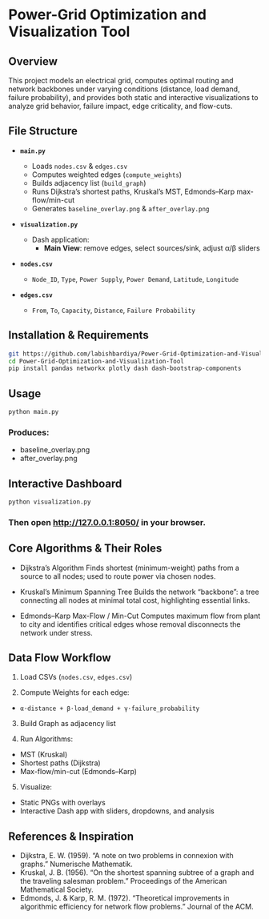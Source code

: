 # Power-Grid Optimization and Visualization Tool

## Overview  
This project models an electrical grid, computes optimal routing and network backbones under varying conditions (distance, load demand, failure probability), and provides both static and interactive visualizations to analyze grid behavior, failure impact, edge criticality, and flow-cuts.

## File Structure  
- **`main.py`**
  - Loads `nodes.csv` & `edges.csv`  
  - Computes weighted edges (`compute_weights`)  
  - Builds adjacency list (`build_graph`)  
  - Runs Dijkstra’s shortest paths, Kruskal’s MST, Edmonds–Karp max-flow/min-cut  
  - Generates `baseline_overlay.png` & `after_overlay.png`  

- **`visualization.py`**
  - Dash application:  
    - **Main View**: remove edges, select sources/sink, adjust α/β sliders

- **`nodes.csv`**
  - `Node_ID`, `Type`, `Power Supply`, `Power Demand`, `Latitude`, `Longitude`  

- **`edges.csv`** 
  - `From`, `To`, `Capacity`, `Distance`, `Failure Probability`

## Installation & Requirements  
```bash
git https://github.com/labishbardiya/Power-Grid-Optimization-and-Visualization-Tool/
cd Power-Grid-Optimization-and-Visualization-Tool
pip install pandas networkx plotly dash dash-bootstrap-components
```
## Usage
```bash
python main.py
```
### Produces:

- baseline_overlay.png
- after_overlay.png

## Interactive Dashboard
```bash
python visualization.py
```
### Then open http://127.0.0.1:8050/ in your browser.

## Core Algorithms & Their Roles

- Dijkstra’s Algorithm
Finds shortest (minimum-weight) paths from a source to all nodes; used to route power via chosen nodes.

- Kruskal’s Minimum Spanning Tree
Builds the network “backbone”: a tree connecting all nodes at minimal total cost, highlighting essential links.

- Edmonds–Karp Max-Flow / Min-Cut
Computes maximum flow from plant to city and identifies critical edges whose removal disconnects the network under stress.

## Data Flow Workflow
1. Load CSVs (`nodes.csv`, `edges.csv`)

2. Compute Weights for each edge:
- `α·distance + β·load_demand + γ·failure_probability`

3. Build Graph as adjacency list

4. Run Algorithms:

- MST (Kruskal)
- Shortest paths (Dijkstra)
- Max-flow/min-cut (Edmonds–Karp)

5. Visualize:

- Static PNGs with overlays
- Interactive Dash app with sliders, dropdowns, and analysis

## References & Inspiration

- Dijkstra, E. W. (1959). “A note on two problems in connexion with graphs.” Numerische Mathematik.
- Kruskal, J. B. (1956). “On the shortest spanning subtree of a graph and the traveling salesman problem.” Proceedings of the American Mathematical Society.
- Edmonds, J. & Karp, R. M. (1972). “Theoretical improvements in algorithmic efficiency for network flow problems.” Journal of the ACM.
